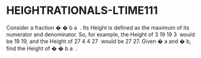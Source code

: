 # HEIGHTRATIONALS-LTIME111
Consider a fraction  � � b a ​  . Its Height is defined as the maximum of its numerator and denominator. So, for example, the Height of  3 19 19 3 ​   would be  19 19, and the Height of  27 4 4 27 ​   would be  27 27.  Given  � a and  � b, find the Height of  � � b a ​  .
